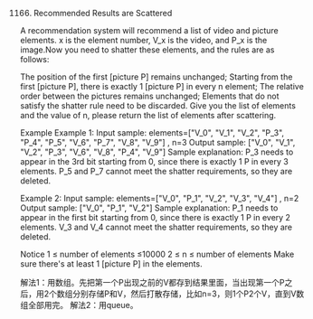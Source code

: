 1166. Recommended Results are Scattered

A recommendation system will recommend a list of video and picture elements. x is the element number, V_x is the video, and P_x is the image.Now you need to shatter these elements, and the rules are as follows:

The position of the first [picture P] remains unchanged;
Starting from the first [picture P], there is exactly 1 [picture P] in every n element;
The relative order between the pictures remains unchanged;
Elements that do not satisfy the shatter rule need to be discarded. Give you the list of elements and the value of n, please return the list of elements after scattering.

Example
Example 1:
Input sample:
elements=["V_0", "V_1", "V_2", "P_3", "P_4", "P_5", "V_6", "P_7", "V_8", "V_9"] , n=3
Output sample:
["V_0", "V_1", "V_2", "P_3", "V_6", "V_8", "P_4", "V_9"]
Sample explanation:
P_3 needs to appear in the 3rd bit starting from 0, since there is exactly 1 P in every 3 elements. P_5 and P_7 cannot meet the shatter requirements, so they are deleted.

Example 2:
Input sample:
elements=["V_0", "P_1", "V_2", "V_3", "V_4"] , n=2
Output sample:
["V_0", "P_1", "V_2"]
Sample explanation:
P_1 needs to appear in the first bit starting from 0, since there is exactly 1 P in every 2 elements. V_3 and V_4 cannot meet the shatter requirements, so they are deleted.

Notice
1 ≤ number of elements ≤10000
2 ≤ n ≤ number of elements
Make sure there's at least 1 [picture P] in the elements.

解法1：用数组。先把第一个P出现之前的V都存到结果里面，当出现第一个P之后，用2个数组分别存储P和V，然后打散存储，比如n=3，则1个P2个V，直到V数组全部用完。
解法2：用queue。